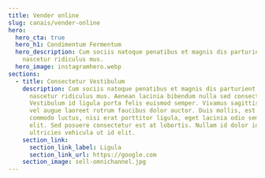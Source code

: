 ```yaml
---
title: Vender online
slug: canais/vender-online
hero:
  hero_cta: true
  hero_h1: Condimentum Fermentum
  hero_description: Cum sociis natoque penatibus et magnis dis parturient montes,
    nascetur ridiculus mus.
  hero_image: instagramhero.webp
sections:
  - title: Consectetur Vestibulum
    description: Cum sociis natoque penatibus et magnis dis parturient montes,
      nascetur ridiculus mus. Aenean lacinia bibendum nulla sed consectetur.
      Vestibulum id ligula porta felis euismod semper. Vivamus sagittis lacus
      vel augue laoreet rutrum faucibus dolor auctor. Duis mollis, est non
      commodo luctus, nisi erat porttitor ligula, eget lacinia odio sem nec
      elit. Sed posuere consectetur est at lobortis. Nullam id dolor id nibh
      ultricies vehicula ut id elit.
    section_link:
      section_link_label: Ligula
      section_link_url: https://google.com
    section_image: sell-omnichannel.jpg
---
```

